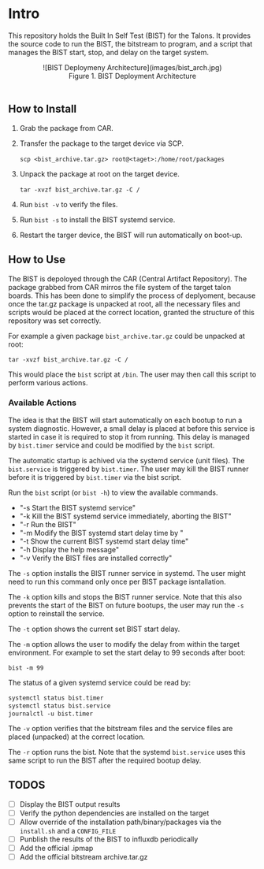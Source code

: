 # Intro

This repository holds the Built In Self Test (BIST) for the Talons. It provides the source code to run the BIST, the bitstream to program, and a script that manages the BIST start, stop, and delay on the target system.

<div align="center">
![BIST Deploymeny Architecture](images/bist_arch.jpg)<br>
Figure 1. BIST Deployment Architecture</div><br>

## How to Install

1. Grab the package from CAR.
2. Transfer the package to the target device via SCP. 
   
    ```scp <bist_archive.tar.gz> root@<taget>:/home/root/packages```

3. Unpack the package at root on the target device. 

    ```tar -xvzf bist_archive.tar.gz -C /```

4. Run `bist -v` to verify the files.
5. Run `bist -s` to install the BIST systemd service.
6. Restart the targer device, the BIST will run automatically on boot-up.

## How to Use

The BIST is depoloyed through the CAR (Central Artifact Repository). The package grabbed from CAR mirros the file system of the target talon boards. This has been done to simplify the process of deplyoment, because once the tar.gz package is unpacked at root, all the necessary files and scripts would be placed at the correct location, granted the structure of this repository was set correctly.

For example a given package `bist_archive.tar.gz` could be unpacked at root:
```
tar -xvzf bist_archive.tar.gz -C /
```

This would place the `bist` script at `/bin`. The user may then call this script to perform various actions.

### Available Actions

The idea is that the BIST will start automatically on each bootup to run a system diagnostic. However, a small delay is placed at before this service is started in case it is required to stop it from running. This delay is managed by `bist.timer` service and could be modified by the `bist` script.

The automatic startup is achived via the systemd service (unit files). The `bist.service` is triggered by `bist.timer`. The user may kill the BIST runner before it is triggered by `bist.timer` via the bist script.

Run the `bist` script (or `bist -h`) to view the available commands.

- "-s             Start the BIST systemd service"
- "-k             Kill the BIST systemd service immediately, aborting the BIST"
- "-r             Run the BIST"
- "-m <time>      Modify the BIST systemd start delay time by <time>"
- "-t             Show the current BIST systemd start delay time"
- "-h             Display the help message"
- "-v             Verify the BIST files are installed correctly"

The `-s` option installs the BIST runner service in systemd. The user might need to run this command only once per BIST package isntallation.

The `-k` option kills and stops the BIST runner service. Note that this also prevents the start of the BIST on future bootups, the user may run the `-s` option to reinstall the service.

The `-t` option shows the current set BIST start delay.

The `-m` option allows the user to modify the delay from within the target environment.
For example to set the start delay to 99 seconds after boot:
```
bist -m 99
```

The status of a given systemd service could be read by:
```
systemctl status bist.timer
systemctl status bist.service
journalctl -u bist.timer
```

The `-v` option verifies that the bitstream files and the service files are placed (unpacked) at the correct location.

The `-r` option runs the bist. Note that the systemd `bist.service` uses this same script to run the BIST after the required bootup delay.

## TODOS
- [ ] Display the BIST output results
- [ ] Verify the python dependencies are installed on the target
- [ ] Allow override of the installation path/binary/packages via the `install.sh` and a `CONFIG_FILE`
- [ ] Punblish the results of the BIST to influxdb periodically
- [ ] Add the official .ipmap
- [ ] Add the official bitstream archive.tar.gz
